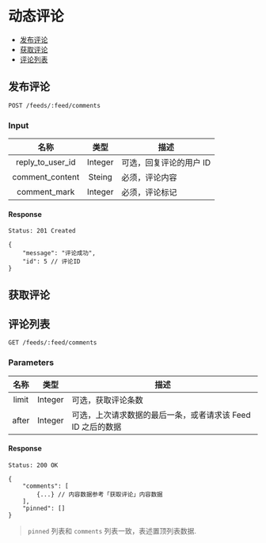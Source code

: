 # 动态评论

- [发布评论](#发布评论)
- [获取评论](#获取评论)
- [评论列表](#评论列表)

## 发布评论

```
POST /feeds/:feed/comments
```

### Input

| 名称 | 类型 | 描述 |
|:----:|:----:|----|
| reply_to_user_id | Integer | 可选，回复评论的用户 ID |
| comment_content | Steing | 必须，评论内容 |
| comment_mark | Integer | 必须，评论标记 |

#### Response

```
Status: 201 Created
```

```json5
{
    "message": "评论成功",
    "id": 5 // 评论ID
}
```

## 获取评论

## 评论列表

```
GET /feeds/:feed/comments
```

### Parameters

| 名称 | 类型 | 描述 |
|:----:|:----:|----|
| limit | Integer | 可选，获取评论条数 |
| after | Integer | 可选，上次请求数据的最后一条，或者请求该 Feed ID 之后的数据 |

#### Response

```
Status: 200 OK
```
```json5
{
    "comments": [
        {...} // 内容数据参考「获取评论」内容数据
    ],
    "pinned": []
}
```

> `pinned` 列表和 `comments` 列表一致，表述置顶列表数据.
